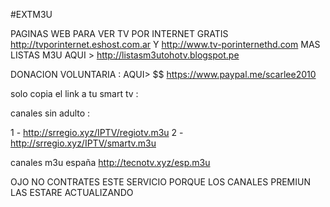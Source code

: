 #EXTM3U
 
PAGINAS WEB PARA VER TV POR INTERNET GRATIS
http://tvporinternet.eshost.com.ar  Y http://www.tv-porinternethd.com MAS LISTAS M3U AQUI > http://listasm3utohotv.blogspot.pe
 
DONACION VOLUNTARIA :
AQUI> $$  https://www.paypal.me/scarlee2010
 
solo copia el link a tu smart tv :
 
canales sin adulto :
 
1 - http://srregio.xyz/IPTV/regiotv.m3u
2 - http://srregio.xyz/IPTV/smartv.m3u
 
canales m3u españa
http://tecnotv.xyz/esp.m3u

OJO NO CONTRATES ESTE SERVICIO PORQUE LOS CANALES PREMIUN LAS ESTARE ACTUALIZANDO
